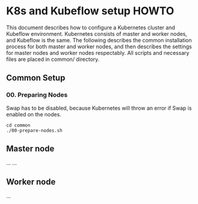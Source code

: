 # K8s and Kubeflow setup HOWTO
This document describes how to configure a Kubernetes cluster and Kubeflow environment.
Kubernetes consists of master and worker nodes, and Kubeflow is the same.
The following describes the common installation process for both master and worker nodes, and then describes the settings for master nodes and worker nodes respectably.
All scripts and necessary files are placed in common/ directory.

## Common Setup
### 00. Preparing Nodes
Swap has to be disabled, because Kubernetes will throw an error if Swap is enabled on the nodes.
```
cd common
./00-prepare-nodes.sh
```

## Master node
...
...

## Worker node

...
